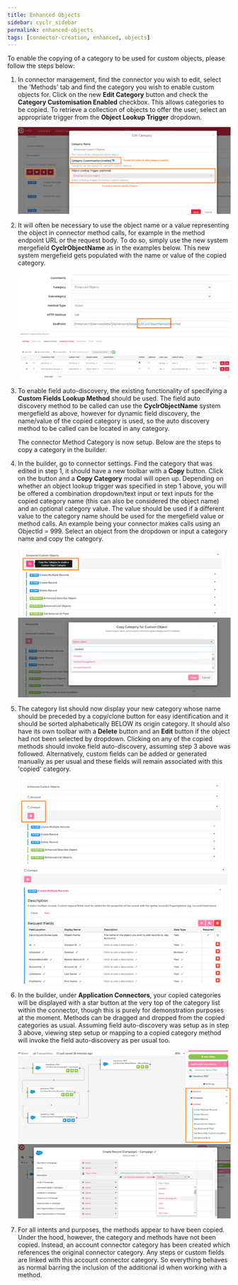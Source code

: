 ```yaml
---
title: Enhanced Objects
sidebar: cyclr_sidebar
permalink: enhanced-objects
tags: [connector-creation, enhanced, objects]
---
```


To enable the copying of a category to be used for custom objects, please follow the steps below:

1. In connector management, find the connector you wish to edit, select the 'Methods' tab and find the category you wish to enable custom objects for. Click on the new **Edit Category** button and check the **Category Customisation Enabled** checkbox. This allows categories to be copied. To retrieve a collection of objects to offer the user, select an appropriate trigger from the **Object Lookup Trigger** dropdown.

    ![Object Lookup Trigger](./images/enhanced_objects_1.png)

2. It will often be necessary to use the object name or a value representing the object in connector method calls, for example in the method endpoint URL or the request body. To do so, simply use the new system mergefield **CyclrObjectName** as in the examples below. This new system mergefield gets populated with the name or value of the copied category.

    ![Object Name Mergefield](./images/enhanced_objects_2.png)
    ![Object Name Mergefield 2](./images/enhanced_objects_3.png)

3. To enable field auto-discovery, the existing functionality of specifying a **Custom Fields Lookup Method** should be used. The field auto discovery method to be called can use the **CyclrObjectName** system mergefield as above, however for dynamic field discovery, the name/value of the copied category is used, so the auto discovery method to be called can be located in any category.

    The connector Method Category is now setup. Below are the steps to copy a category in the builder.

4. In the builder, go to connector settings. Find the category that was edited in step 1, it should have a new toolbar with a **Copy** button. Click on the button and a **Copy Category** modal will open up. Depending on whether an object lookup trigger was specified in step 1 above, you will be offered a combination dropdown/text input or text inputs for the copied category name (this can also be considered the object name) and an optional category value. The value should be used if a different value to the category name should be used for the mergefield value or method calls. An example being your connector makes calls using an ObjectId = 999. Select an object from the dropdown or input a category name and copy the category.

    ![Copy Category Button](./images/enhanced_objects_4.png)
    ![Copy Category Modal](./images/enhanced_objects_5.png)

5. The category list should now display your new category whose name should be preceded by a copy/clone button for easy identification and it should be sorted alphabetically BELOW its origin category. It should also have its own toolbar with a **Delete** button and an **Edit** button if the object had not been selected by dropdown. Clicking on any of the copied methods should invoke field auto-discovery, assuming step 3 above was followed. Alternatively, custom fields can be added or generated manually as per usual and these fields will remain associated with this 'copied' category.

    ![Delete Button](./images/enhanced_objects_6.png)
    ![Adding Fields Manually](./images/enhanced_objects_7.png)

6. In the builder, under **Application Connectors**, your copied categories will be displayed with a star button at the very top of the category list within the connector, though this is purely for demonstration purposes at the moment. Methods can be dragged and dropped from the copied categories as usual. Assuming field auto-discovery was setup as in step 3 above, viewing step setup or mapping to a copied category method will invoke the field auto-discovery as per usual too.

    ![Category List](./images/enhanced_objects_8.png)
    ![Mapping](./images/enhanced_objects_9.png)

7. For all intents and purposes, the methods appear to have been copied. Under the hood, however, the category and methods have not been copied. Instead, an account connector category has been created which references the original connector category. Any steps or custom fields are linked with this account connector category. So everything behaves as normal barring the inclusion of the additional id when working with a method.
